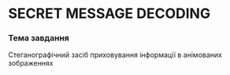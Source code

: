 # SECRET MESSAGE DECODING
### Тема завдання 
 Стеганографічний засіб приховування інформації в анімованих зображеннях